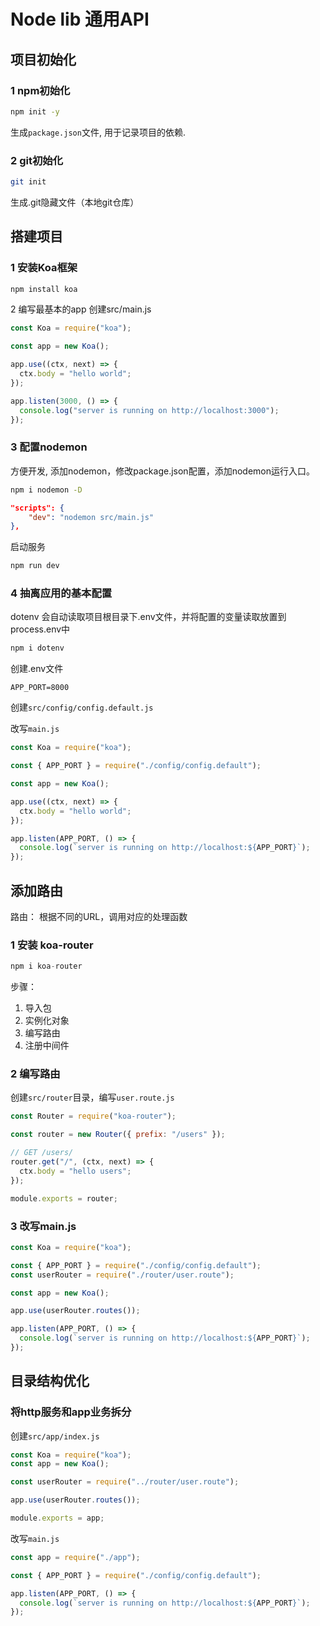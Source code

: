 # Node lib 通用API

## 项目初始化

### 1 npm初始化

```bash
npm init -y 
```

生成`package.json`文件, 用于记录项目的依赖.

### 2 git初始化

```bash
git init
```

生成.git隐藏文件（本地git仓库）

## 搭建项目

### 1 安装Koa框架

```bash
npm install koa
```

2 编写最基本的app
创建src/main.js

```javascript
const Koa = require("koa");

const app = new Koa();

app.use((ctx, next) => {
  ctx.body = "hello world";
});

app.listen(3000, () => {
  console.log("server is running on http://localhost:3000");
});
```

### 3 配置nodemon

方便开发, 添加nodemon，修改package.json配置，添加nodemon运行入口。

```bash
npm i nodemon -D
```

```json
"scripts": {
    "dev": "nodemon src/main.js"
},
```

启动服务

```bash
npm run dev
```

### 4 抽离应用的基本配置

dotenv 会自动读取项目根目录下.env文件，并将配置的变量读取放置到process.env中

```bash
npm i dotenv
```

创建.env文件

```text
APP_PORT=8000
```

创建`src/config/config.default.js`

改写`main.js`

```javascript
const Koa = require("koa");

const { APP_PORT } = require("./config/config.default");

const app = new Koa();

app.use((ctx, next) => {
  ctx.body = "hello world";
});

app.listen(APP_PORT, () => {
  console.log(`server is running on http://localhost:${APP_PORT}`);
});
```

## 添加路由

路由： 根据不同的URL，调用对应的处理函数

### 1 安装 koa-router

```javascript
npm i koa-router
```

步骤：

1. 导入包
2. 实例化对象
3. 编写路由
4. 注册中间件

### 2 编写路由

创建`src/router`目录，编写`user.route.js`

```javascript
const Router = require("koa-router");

const router = new Router({ prefix: "/users" });

// GET /users/
router.get("/", (ctx, next) => {
  ctx.body = "hello users";
});

module.exports = router;
```

### 3 改写main.js

```javascript
const Koa = require("koa");

const { APP_PORT } = require("./config/config.default");
const userRouter = require("./router/user.route");

const app = new Koa();

app.use(userRouter.routes());

app.listen(APP_PORT, () => {
  console.log(`server is running on http://localhost:${APP_PORT}`);
});

```

## 目录结构优化

### 将http服务和app业务拆分

创建`src/app/index.js`

```javascript
const Koa = require("koa");
const app = new Koa();

const userRouter = require("../router/user.route");

app.use(userRouter.routes());

module.exports = app;
```

改写`main.js`

```javascript
const app = require("./app");

const { APP_PORT } = require("./config/config.default");

app.listen(APP_PORT, () => {
  console.log(`server is running on http://localhost:${APP_PORT}`);
});
```
